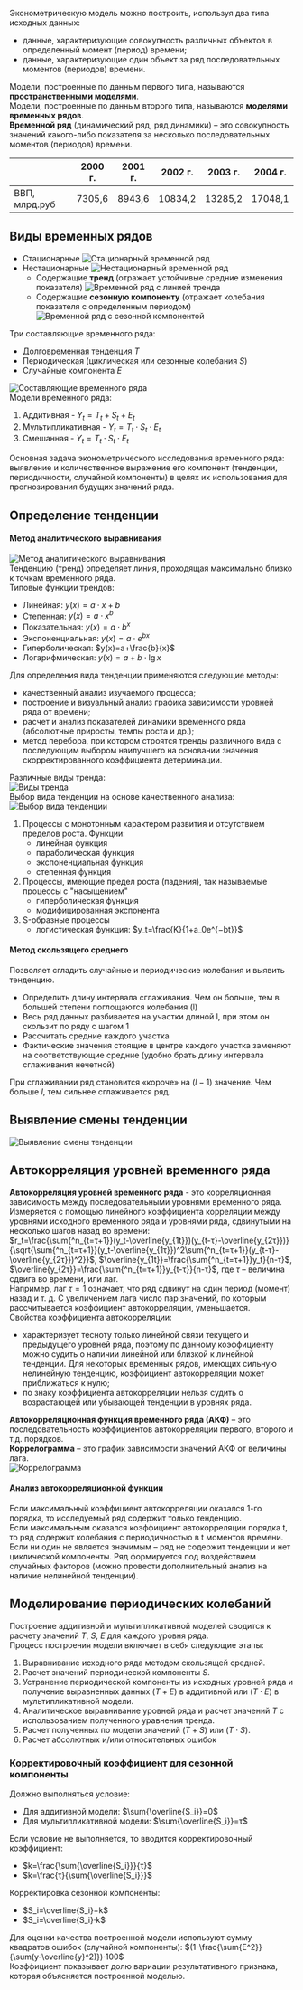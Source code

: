 Эконометрическую модель можно построить, используя два типа исходных данных:
- данные, характеризующие совокупность различных объектов в определенный момент (период) времени;
- данные, характеризующие один объект за ряд последовательных моментов (периодов) времени.
  
Модели, построенные по данным первого типа, называются **пространственными моделями**.  
Модели, построенные по данным второго типа, называются **моделями временных рядов**.  
**Временной ряд** (динамический ряд, ряд динамики) – это совокупность значений какого-либо показателя за несколько последовательных моментов (периодов) времени.  

|               | 2000 г. | 2001 г. | 2002 г. | 2003 г. | 2004 г. |
| ------------- | ------- | ------- | ------- | ------- | ------- |
| ВВП, млрд.руб | 7305,6  | 8943,6  | 10834,2 | 13285,2 | 17048,1 |
## Виды временных рядов
- Стационарные
	![Стационарный временной ряд](../Pictures/10_01.%20Стационарный%20временной%20ряд.png)  
- Нестационарные
	![Нестационарный временной ряд](../Pictures/10_02.%20Нестационарный%20временной%20ряд.png)    
	- Содержащие **тренд** (отражает устойчивые средние изменения показателя)
		![Временной ряд с линией тренда](../Pictures/10_03.%20Временной%20ряд%20с%20линией%20тренда.png)
	- Содержащие **сезонную компоненту** (отражает колебания показателя с определенным периодом)
		![Временной ряд с сезонной компонентой](../Pictures/10_04.%20Временной%20ряд%20с%20сезонной%20компонентой.png)
  
Три составляющие временного ряда:
- Долговременная тенденция $T$
- Периодическая (циклическая или сезонные колебания $S$)
- Случайные компонента $E$ 
  
![Составляющие временного ряда](../Pictures/10_05.%20Составляющие%20временного%20ряда.png)  
Модели временного ряда:
1. Аддитивная - $Y_t=T_t+S_t+E_t$
2. Мультипликативная - $Y_t=T_t⋅S_t⋅E_t$
3. Смешанная - $Y_t=T_t⋅S_t⋅E_t$
  
Основная задача эконометрического исследования временного ряда: выявление и количественное выражение его компонент (тенденции, периодичности, случайной компоненты) в целях их использования для прогнозирования будущих значений ряда.
## Определение тенденции
#### Метод аналитического выравнивания
![Метод аналитического выравнивания](../Pictures/10_06.%20Метод%20аналитического%20выравнивания.png)  
Тенденцию (тренд) определяет линия, проходящая максимально близко к точкам временного ряда.  
Типовые функции трендов:
- Линейная: $y(x)=a⋅x+b$
- Степенная: $y(x)=a⋅x^b$
- Показательная: $y(x)=a⋅b^x$
- Экспоненциальная: $y(x)=a⋅e^{bx}$
- Гиперболическая: $y(x)=a+\frac{b}{x}$
- Логарифмическая: $y(x)=a+b⋅\lg{x}$
  
Для определения вида тенденции применяются следующие методы:
- качественный анализ изучаемого процесса;
- построение и визуальный анализ графика зависимости уровней ряда от времени;
- расчет и анализ показателей динамики временного ряда (абсолютные приросты, темпы роста и др.);
- метод перебора, при котором строятся тренды различного вида с последующим выбором наилучшего на основании значения скорректированного коэффициента детерминации.
  
Различные виды тренда:  
![Виды тренда](../Pictures/10_07.%20Виды%20тренда.png)  
Выбор вида тенденции на основе качественного анализа:  
![Выбор вида тенденции](../Pictures/10_08.%20Выбор%20вида%20тенденции.png)  
1. Процессы с монотонным характером развития и отсутствием пределов роста. Функции:
	- линейная функция
	- параболическая функция
	- экспоненциальная функция
	- степенная функция
2. Процессы, имеющие предел роста (падения), так называемые процессы с "насыщением"
	- гиперболическая функция
	- модифицированная экспонента
3. S-образные процессы
	- логистическая функция: $y_t=\frac{K}{1+a_0e^{−bt}}$
#### Метод скользящего среднего
Позволяет сгладить случайные и периодические колебания и выявить тенденцию.
- Определить длину интервала сглаживания. Чем он больше, тем в большей степени поглощаются колебания (l)
- Весь ряд данных разбивается на участки длиной l, при этом он скользит по ряду с шагом 1
- Рассчитать средние каждого участка
- Фактические значения стоящие в центре каждого участка заменяют на соответствующие средние (удобно брать длину интервала сглаживания нечетной)
  
При сглаживании ряд становится «короче» на $(l−1)$ значение. Чем больше $l$, тем сильнее сглаживается ряд.
## Выявление смены тенденции
![Выявление смены тенденции](../Pictures/10_09.%20Выявление%20смены%20тенденции.png)  
## Автокорреляция уровней временного ряда
**Автокорреляция уровней временного ряда** - это корреляционная зависимость между последовательными уровнями временного ряда. Измеряется с помощью линейного коэффициента корреляции между уровнями исходного временного ряда и уровнями ряда, сдвинутыми на несколько шагов назад во времени:  
$r_t=\frac{\sum{^n_{t=τ+1}}(y_t-\overline{y_{1t}})(y_{t-τ}-\overline{y_{2τ}})}{\sqrt{\sum{^n_{t=τ+1}}(y_t-\overline{y_{1τ}})^2\sum{^n_{t=τ+1}}(y_{t-τ}-\overline{y_{2τ}})^2}}$, $\overline{y_{1t}}=\frac{\sum{^n_{t=τ+1}}y_t}{n-τ}$, $\overline{y_{2τ}}=\frac{\sum{^n_{t=τ+1}}y_{t-τ}}{n-τ}$, где $τ$ – величина сдвига во времени, или лаг.  
Например, лаг $τ=1$ означает, что ряд сдвинут на один период (момент) назад и т. д. С увеличением лага число пар значений, по которым рассчитывается коэффициент автокорреляции, уменьшается.  
Свойства коэффициента автокорреляции:
- характеризует тесноту только линейной связи текущего и предыдущего уровней ряда, поэтому по данному коэффициенту можно судить о наличии линейной или близкой к линейной тенденции. Для некоторых временных рядов, имеющих сильную нелинейную тенденцию, коэффициент автокорреляции может приближаться к нулю;
- по знаку коэффициента автокорреляции нельзя судить о возрастающей или убывающей тенденции в уровнях ряда.
  
**Автокорреляционная функция временного ряда (АКФ)** – это последовательность коэффициентов автокорреляции первого, второго и т.д. порядков.  
**Коррелограмма** – это график зависимости значений АКФ от величины лага.  
![Коррелограмма](../Pictures/10_10.%20Коррелограмма.png)  
#### Анализ автокорреляционной функции
Если максимальный коэффициент автокорреляции оказался 1-го порядка, то исследуемый ряд содержит только тенденцию.  
Если максимальным оказался коэффициент автокорреляции порядка t, то ряд содержит колебания с периодичностью в t моментов времени.  
Если ни один не является значимым – ряд не содержит тенденции и нет циклической компоненты. Ряд формируется под воздействием случайных факторов (можно провести дополнительный анализ на наличие нелинейной тенденции).
## Моделирование периодических колебаний
Построение аддитивной и мультипликативной моделей сводится к расчету значений $T$, $S$, $E$ для каждого уровня ряда.  
Процесс построения модели включает в себя следующие этапы:
1. Выравнивание исходного ряда методом скользящей средней.
2. Расчет значений периодической компоненты $S$.
3. Устранение периодической компоненты из исходных уровней ряда и получение выравненных данных $(Т+Е)$ в аддитивной или $(Т⋅Е)$ в мультипликативной модели.
4. Аналитическое выравнивание уровней ряда и расчет значений $Т$ с использованием полученного уравнения тренда.
5. Расчет полученных по модели значений $(Т+S)$ или $(Т⋅S)$.
6. Расчет абсолютных и/или относительных ошибок
### Корректировочный коэффициент для сезонной компоненты
Должно выполняться условие: 
- Для аддитивной модели: $\sum{\overline{S_i}}=0$ 
- Для мультипликативной модели: $\sum{\overline{S_i}}=τ$ 
  
Если условие не выполняется, то вводится корректировочный коэффициент: 
- $k=\frac{\sum{\overline{S_i}}}{τ}$ 
- $k=\frac{τ}{\sum{\overline{S_i}}}$ 
  
Корректировка сезонной компоненты: 
- $S_i=\overline{S_i}−k$
- $S_i=\overline{S_i}⋅k$
  
Для оценки качества построенной модели используют сумму квадратов ошибок (случайной компоненты): $(1-\frac{\sum{E^2}}{\sum(y-\overline{y}^2)})⋅100$  
Коэффициент показывает долю вариации результативного признака, которая объясняется построенной моделью.

